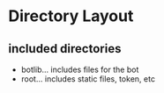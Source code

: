 # Directory Layout

## included directories

- botlib... includes files for the bot
- root... includes static files, token, etc
